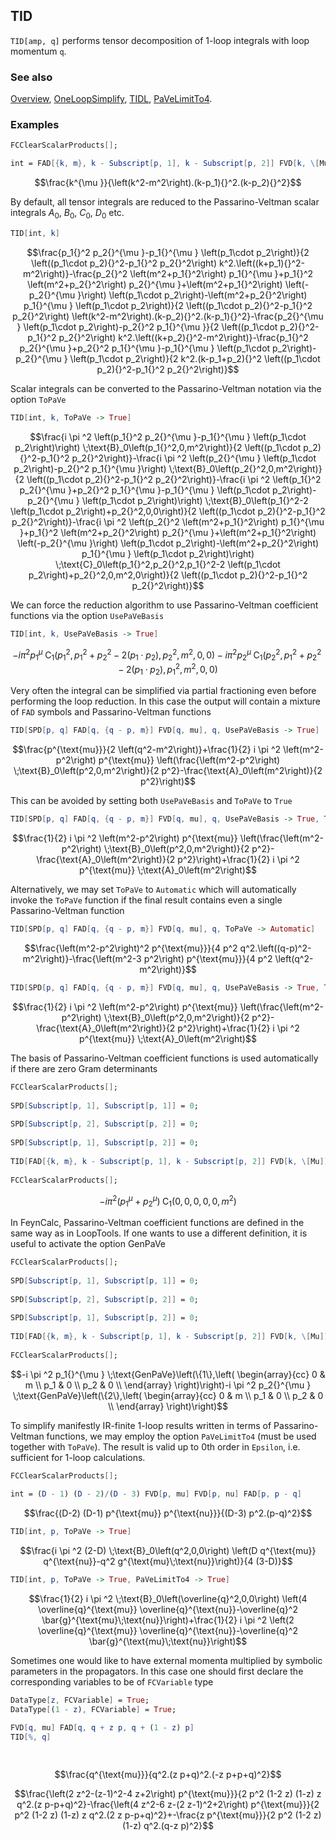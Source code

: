 ## TID

`TID[amp, q]` performs  tensor decomposition of 1-loop integrals with loop momentum `q`.

### See also

[Overview](Extra/FeynCalc.md), [OneLoopSimplify](OneLoopSimplify.md), [TIDL](TIDL.md), [PaVeLimitTo4](PaVeLimitTo4.md).

### Examples

```mathematica
FCClearScalarProducts[];
```

```mathematica
int = FAD[{k, m}, k - Subscript[p, 1], k - Subscript[p, 2]] FVD[k, \[Mu]] // FCI
```

$$\frac{k^{\mu }}{\left(k^2-m^2\right).(k-p_1){}^2.(k-p_2){}^2}$$

By default, all tensor integrals are reduced to the Passarino-Veltman scalar integrals $A_0$, $B_0$, $C_0$, $D_0$ etc.

```mathematica
TID[int, k]
```

$$\frac{p_1{}^2 p_2{}^{\mu }-p_1{}^{\mu } \left(p_1\cdot p_2\right)}{2 \left((p_1\cdot p_2){}^2-p_1{}^2 p_2{}^2\right) k^2.\left((k+p_1){}^2-m^2\right)}-\frac{p_2{}^2 \left(m^2+p_1{}^2\right) p_1{}^{\mu }+p_1{}^2 \left(m^2+p_2{}^2\right) p_2{}^{\mu }+\left(m^2+p_1{}^2\right) \left(-p_2{}^{\mu }\right) \left(p_1\cdot p_2\right)-\left(m^2+p_2{}^2\right) p_1{}^{\mu } \left(p_1\cdot p_2\right)}{2 \left((p_1\cdot p_2){}^2-p_1{}^2 p_2{}^2\right) \left(k^2-m^2\right).(k-p_2){}^2.(k-p_1){}^2}-\frac{p_2{}^{\mu } \left(p_1\cdot p_2\right)-p_2{}^2 p_1{}^{\mu }}{2 \left((p_1\cdot p_2){}^2-p_1{}^2 p_2{}^2\right) k^2.\left((k+p_2){}^2-m^2\right)}-\frac{p_1{}^2 p_2{}^{\mu }+p_2{}^2 p_1{}^{\mu }-p_1{}^{\mu } \left(p_1\cdot p_2\right)-p_2{}^{\mu } \left(p_1\cdot p_2\right)}{2 k^2.(k-p_1+p_2){}^2 \left((p_1\cdot p_2){}^2-p_1{}^2 p_2{}^2\right)}$$

Scalar integrals can be converted to the Passarino-Veltman notation via the option `ToPaVe`

```mathematica
TID[int, k, ToPaVe -> True]
```

$$\frac{i \pi ^2 \left(p_1{}^2 p_2{}^{\mu }-p_1{}^{\mu } \left(p_1\cdot p_2\right)\right) \;\text{B}_0\left(p_1{}^2,0,m^2\right)}{2 \left((p_1\cdot p_2){}^2-p_1{}^2 p_2{}^2\right)}-\frac{i \pi ^2 \left(p_2{}^{\mu } \left(p_1\cdot p_2\right)-p_2{}^2 p_1{}^{\mu }\right) \;\text{B}_0\left(p_2{}^2,0,m^2\right)}{2 \left((p_1\cdot p_2){}^2-p_1{}^2 p_2{}^2\right)}-\frac{i \pi ^2 \left(p_1{}^2 p_2{}^{\mu }+p_2{}^2 p_1{}^{\mu }-p_1{}^{\mu } \left(p_1\cdot p_2\right)-p_2{}^{\mu } \left(p_1\cdot p_2\right)\right) \;\text{B}_0\left(p_1{}^2-2 \left(p_1\cdot p_2\right)+p_2{}^2,0,0\right)}{2 \left((p_1\cdot p_2){}^2-p_1{}^2 p_2{}^2\right)}-\frac{i \pi ^2 \left(p_2{}^2 \left(m^2+p_1{}^2\right) p_1{}^{\mu }+p_1{}^2 \left(m^2+p_2{}^2\right) p_2{}^{\mu }+\left(m^2+p_1{}^2\right) \left(-p_2{}^{\mu }\right) \left(p_1\cdot p_2\right)-\left(m^2+p_2{}^2\right) p_1{}^{\mu } \left(p_1\cdot p_2\right)\right) \;\text{C}_0\left(p_1{}^2,p_2{}^2,p_1{}^2-2 \left(p_1\cdot p_2\right)+p_2{}^2,0,m^2,0\right)}{2 \left((p_1\cdot p_2){}^2-p_1{}^2 p_2{}^2\right)}$$

We can force the reduction algorithm to use Passarino-Veltman coefficient functions via the option `UsePaVeBasis`

```mathematica
TID[int, k, UsePaVeBasis -> True]
```

$$-i \pi ^2 p_1{}^{\mu } \;\text{C}_1\left(p_1{}^2,p_1{}^2+p_2{}^2-2 \left(p_1\cdot p_2\right),p_2{}^2,m^2,0,0\right)-i \pi ^2 p_2{}^{\mu } \;\text{C}_1\left(p_2{}^2,p_1{}^2+p_2{}^2-2 \left(p_1\cdot p_2\right),p_1{}^2,m^2,0,0\right)$$

Very often the integral can be simplified via partial fractioning even before performing the loop reduction. In this case the output will contain a mixture of `FAD` symbols and Passarino-Veltman functions

```mathematica
TID[SPD[p, q] FAD[q, {q - p, m}] FVD[q, mu], q, UsePaVeBasis -> True]
```

$$\frac{p^{\text{mu}}}{2 \left(q^2-m^2\right)}+\frac{1}{2} i \pi ^2 \left(m^2-p^2\right) p^{\text{mu}} \left(\frac{\left(m^2-p^2\right) \;\text{B}_0\left(p^2,0,m^2\right)}{2 p^2}-\frac{\text{A}_0\left(m^2\right)}{2 p^2}\right)$$

This can be avoided by setting both `UsePaVeBasis` and `ToPaVe` to `True`

```mathematica
TID[SPD[p, q] FAD[q, {q - p, m}] FVD[q, mu], q, UsePaVeBasis -> True, ToPaVe -> True]
```

$$\frac{1}{2} i \pi ^2 \left(m^2-p^2\right) p^{\text{mu}} \left(\frac{\left(m^2-p^2\right) \;\text{B}_0\left(p^2,0,m^2\right)}{2 p^2}-\frac{\text{A}_0\left(m^2\right)}{2 p^2}\right)+\frac{1}{2} i \pi ^2 p^{\text{mu}} \;\text{A}_0\left(m^2\right)$$

Alternatively, we may set `ToPaVe` to `Automatic` which will automatically invoke the `ToPaVe` function
if the final result contains even a single Passarino-Veltman function

```mathematica
TID[SPD[p, q] FAD[q, {q - p, m}] FVD[q, mu], q, ToPaVe -> Automatic]
```

$$\frac{\left(m^2-p^2\right)^2 p^{\text{mu}}}{4 p^2 q^2.\left((q-p)^2-m^2\right)}-\frac{\left(m^2-3 p^2\right) p^{\text{mu}}}{4 p^2 \left(q^2-m^2\right)}$$

```mathematica
TID[SPD[p, q] FAD[q, {q - p, m}] FVD[q, mu], q, UsePaVeBasis -> True, ToPaVe -> Automatic]
```

$$\frac{1}{2} i \pi ^2 \left(m^2-p^2\right) p^{\text{mu}} \left(\frac{\left(m^2-p^2\right) \;\text{B}_0\left(p^2,0,m^2\right)}{2 p^2}-\frac{\text{A}_0\left(m^2\right)}{2 p^2}\right)+\frac{1}{2} i \pi ^2 p^{\text{mu}} \;\text{A}_0\left(m^2\right)$$

The basis of Passarino-Veltman coefficient functions is used automatically if there are zero Gram determinants

```mathematica
FCClearScalarProducts[]; 
 
SPD[Subscript[p, 1], Subscript[p, 1]] = 0; 
 
SPD[Subscript[p, 2], Subscript[p, 2]] = 0; 
 
SPD[Subscript[p, 1], Subscript[p, 2]] = 0; 
 
TID[FAD[{k, m}, k - Subscript[p, 1], k - Subscript[p, 2]] FVD[k, \[Mu]] // FCI, k] 
 
FCClearScalarProducts[];
```

$$-i \pi ^2 \left(p_1{}^{\mu }+p_2{}^{\mu }\right) \;\text{C}_1\left(0,0,0,0,0,m^2\right)$$

In FeynCalc, Passarino-Veltman coefficient functions are defined in the same way as in LoopTools. If one wants to use a different definition, it is useful to activate the option GenPaVe

```mathematica
FCClearScalarProducts[]; 
 
SPD[Subscript[p, 1], Subscript[p, 1]] = 0; 
 
SPD[Subscript[p, 2], Subscript[p, 2]] = 0; 
 
SPD[Subscript[p, 1], Subscript[p, 2]] = 0; 
 
TID[FAD[{k, m}, k - Subscript[p, 1], k - Subscript[p, 2]] FVD[k, \[Mu]] // FCI, k, GenPaVe -> True] 
 
FCClearScalarProducts[];
```

$$-i \pi ^2 p_1{}^{\mu } \;\text{GenPaVe}\left(\{1\},\left(
\begin{array}{cc}
 0 & m \\
 p_1 & 0 \\
 p_2 & 0 \\
\end{array}
\right)\right)-i \pi ^2 p_2{}^{\mu } \;\text{GenPaVe}\left(\{2\},\left(
\begin{array}{cc}
 0 & m \\
 p_1 & 0 \\
 p_2 & 0 \\
\end{array}
\right)\right)$$

To simplify manifestly IR-finite 1-loop results written in terms of Passarino-Veltman functions, we may employ the option `PaVeLimitTo4` (must be used together with `ToPaVe`). The result is valid up to 0th order in `Epsilon`, i.e. sufficient for 1-loop calculations.

```mathematica
FCClearScalarProducts[]; 
 
int = (D - 1) (D - 2)/(D - 3) FVD[p, mu] FVD[p, nu] FAD[p, p - q]
```

$$\frac{(D-2) (D-1) p^{\text{mu}} p^{\text{nu}}}{(D-3) p^2.(p-q)^2}$$

```mathematica
TID[int, p, ToPaVe -> True]
```

$$\frac{i \pi ^2 (2-D) \;\text{B}_0\left(q^2,0,0\right) \left(D q^{\text{mu}} q^{\text{nu}}-q^2 g^{\text{mu}\;\text{nu}}\right)}{4 (3-D)}$$

```mathematica
TID[int, p, ToPaVe -> True, PaVeLimitTo4 -> True]
```

$$\frac{1}{2} i \pi ^2 \;\text{B}_0\left(\overline{q}^2,0,0\right) \left(4 \overline{q}^{\text{mu}} \overline{q}^{\text{nu}}-\overline{q}^2 \bar{g}^{\text{mu}\;\text{nu}}\right)+\frac{1}{2} i \pi ^2 \left(2 \overline{q}^{\text{mu}} \overline{q}^{\text{nu}}-\overline{q}^2 \bar{g}^{\text{mu}\;\text{nu}}\right)$$

Sometimes one would like to have external momenta multiplied by symbolic parameters in the propagators. In this case one should first declare the corresponding variables to be of `FCVariable` type

```mathematica
DataType[z, FCVariable] = True;
DataType[(1 - z), FCVariable] = True;
```

```mathematica
FVD[q, mu] FAD[q, q + z p, q + (1 - z) p]
TID[%, q] 
  
 

```

$$\frac{q^{\text{mu}}}{q^2.(z p+q)^2.(-z p+p+q)^2}$$

$$\frac{\left(2 z^2-(z-1)^2-4 z+2\right) p^{\text{mu}}}{2 p^2 (1-2 z) (1-z) z q^2.(z p-p+q)^2}-\frac{\left(4 z^2-6 z-(2 z-1)^2+2\right) p^{\text{mu}}}{2 p^2 (1-2 z) (1-z) z q^2.(2 z p-p+q)^2}+-\frac{z p^{\text{mu}}}{2 p^2 (1-2 z) (1-z) q^2.(q-z p)^2}$$